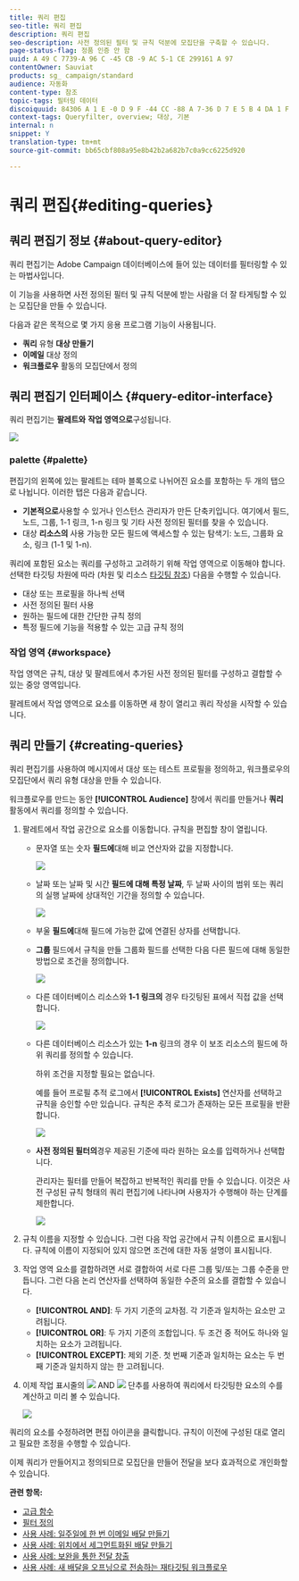 ```yaml
---
title: 쿼리 편집
seo-title: 쿼리 편집
description: 쿼리 편집
seo-description: 사전 정의된 필터 및 규칙 덕분에 모집단을 구축할 수 있습니다.
page-status-flag: 정품 인증 안 함
uuid: A 49 C 7739-A 96 C -45 CB -9 AC 5-1 CE 299161 A 97
contentOwner: Sauviat
products: sg_ campaign/standard
audience: 자동화
content-type: 참조
topic-tags: 필터링 데이터
discoiquuid: 84306 A 1 E -0 D 9 F -44 CC -88 A 7-36 D 7 E 5 B 4 DA 1 F
context-tags: Queryfilter, overview; 대상, 기본
internal: n
snippet: Y
translation-type: tm+mt
source-git-commit: bb65cbf808a95e8b42b2a682b7c0a9cc6225d920

---
```



# 쿼리 편집{#editing-queries}

## 쿼리 편집기 정보 {#about-query-editor}

쿼리 편집기는 Adobe Campaign 데이터베이스에 들어 있는 데이터를 필터링할 수 있는 마법사입니다.

이 기능을 사용하면 사전 정의된 필터 및 규칙 덕분에 받는 사람을 더 잘 타게팅할 수 있는 모집단을 만들 수 있습니다.

다음과 같은 목적으로 몇 가지 응용 프로그램 기능이 사용됩니다.

* **쿼리** 유형 **대상 만들기**
* **이메일** 대상 정의
* **워크플로우** 활동의 모집단에서 정의

## 쿼리 편집기 인터페이스 {#query-editor-interface}

쿼리 편집기는 **팔레트와** **작업 영역으로**&#x200B;구성됩니다.

![](assets/query_editor_overview.png)

### palette {#palette}

편집기의 왼쪽에 있는 팔레트는 테마 블록으로 나뉘어진 요소를 포함하는 두 개의 탭으로 나뉩니다. 이러한 탭은 다음과 같습니다.

* **기본적으로**&#x200B;사용할 수 있거나 인스턴스 관리자가 만든 단축키입니다. 여기에서 필드, 노드, 그룹, 1-1 링크, 1-n 링크 및 기타 사전 정의된 필터를 찾을 수 있습니다.
* 대상 **리소스의** 사용 가능한 모든 필드에 액세스할 수 있는 탐색기: 노드, 그룹화 요소, 링크 (1-1 및 1-n).

쿼리에 포함된 요소는 쿼리를 구성하고 고려하기 위해 작업 영역으로 이동해야 합니다. 선택한 타깃팅 차원에 따라 (차원 및 리소스 [타깃팅 참조](../../automating/using/query.md#targeting-dimensions-and-resources)) 다음을 수행할 수 있습니다.

* 대상 또는 프로필을 하나씩 선택
* 사전 정의된 필터 사용
* 원하는 필드에 대한 간단한 규칙 정의
* 특정 필드에 기능을 적용할 수 있는 고급 규칙 정의

### 작업 영역 {#workspace}

작업 영역은 규칙, 대상 및 팔레트에서 추가된 사전 정의된 필터를 구성하고 결합할 수 있는 중앙 영역입니다.

팔레트에서 작업 영역으로 요소를 이동하면 새 창이 열리고 쿼리 작성을 시작할 [](../../automating/using/editing-queries.md#creating-queries)수 있습니다.

## 쿼리 만들기 {#creating-queries}

쿼리 편집기를 사용하여 메시지에서 대상 또는 테스트 프로필을 정의하고, 워크플로우의 모집단에서 쿼리 유형 대상을 만들 수 있습니다.

워크플로우를 만드는 동안 **[!UICONTROL Audience]** 창에서 쿼리를 만들거나 **쿼리** 활동에서 쿼리를 정의할 수 있습니다.

1. 팔레트에서 작업 공간으로 요소를 이동합니다. 규칙을 편집할 창이 열립니다.

   * 문자열 또는 숫자 **필드에**&#x200B;대해 비교 연산자와 값을 지정합니다.

      ![](assets/query_editor_audience_definition2.png)

   * 날짜 또는 날짜 및 시간 **필드에 대해 특정 날짜**, 두 날짜 사이의 범위 또는 쿼리의 실행 날짜에 상대적인 기간을 정의할 수 있습니다.

      ![](assets/query_editor_date_field.png)

   * 부울 **필드에**&#x200B;대해 필드에 가능한 값에 연결된 상자를 선택합니다.
   * **그룹** 필드에서 규칙을 만들 그룹화 필드를 선택한 다음 다른 필드에 대해 동일한 방법으로 조건을 정의합니다.

      ![](assets/query_editor_audience_definition4.png)

   * 다른 데이터베이스 리소스와 **1-1 링크의** 경우 타깃팅된 표에서 직접 값을 선택합니다.

      ![](assets/query_editor_audience_definition5.png)

   * 다른 데이터베이스 리소스가 있는 **1-n** 링크의 경우 이 보조 리소스의 필드에 하위 쿼리를 정의할 수 있습니다.

      하위 조건을 지정할 필요는 없습니다.

      예를 들어 프로필 추적 로그에서 **[!UICONTROL Exists]** 연산자를 선택하고 규칙을 승인할 수만 있습니다. 규칙은 추적 로그가 존재하는 모든 프로필을 반환합니다.

      ![](assets/query_editor_audience_definition6.png)

   * **사전 정의된 필터의**&#x200B;경우 제공된 기준에 따라 원하는 요소를 입력하거나 선택합니다.

      관리자는 필터를 만들어 복잡하고 반복적인 쿼리를 만들 수 있습니다. 이것은 사전 구성된 규칙 형태의 쿼리 편집기에 나타나며 사용자가 수행해야 하는 단계를 제한합니다.

      ![](assets/query-editor_filter_email-audience_filter.png)

1. 규칙 이름을 지정할 수 있습니다. 그런 다음 작업 공간에서 규칙 이름으로 표시됩니다. 규칙에 이름이 지정되어 있지 않으면 조건에 대한 자동 설명이 표시됩니다.
1. 작업 영역 요소를 결합하려면 서로 결합하여 서로 다른 그룹 및/또는 그룹 수준을 만듭니다. 그런 다음 논리 연산자를 선택하여 동일한 수준의 요소를 결합할 수 있습니다.

   * **[!UICONTROL AND]**: 두 가지 기준의 교차점. 각 기준과 일치하는 요소만 고려됩니다.
   * **[!UICONTROL OR]**: 두 가지 기준의 조합입니다. 두 조건 중 적어도 하나와 일치하는 요소가 고려됩니다.
   * **[!UICONTROL EXCEPT]**: 제외 기준. 첫 번째 기준과 일치하는 요소는 두 번째 기준과 일치하지 않는 한 고려됩니다.

1. 이제 작업 표시줄의 ![](assets/count.png) AND ![](assets/preview.png) 단추를 사용하여 쿼리에서 타깃팅한 요소의 수를 계산하고 미리 볼 수 있습니다.

   ![](assets/query_editor_combining_rules.png)

쿼리의 요소를 수정하려면 편집 아이콘을 클릭합니다. 규칙이 이전에 구성된 대로 열리고 필요한 조정을 수행할 수 있습니다.

이제 쿼리가 만들어지고 정의되므로 모집단을 만들어 전달을 보다 효과적으로 개인화할 수 있습니다.

**관련 항목:**

* [고급 함수](../../automating/using/advanced-expression-editing.md)
* [필터 정의](../../developing/using/configuring-filter-definition.md)
* [사용 사례: 일주일에 한 번 이메일 배달 만들기](../../automating/using/workflow-weekly-offer.md)
* [사용 사례: 위치에서 세그먼트화된 배달 만들기](../../automating/using/workflow-segmentation-location.md)
* [사용 사례: 보완을 통한 전달 창출](../../automating/using/workflow-created-query-with-complement.md)
* [사용 사례: 새 배달을 오프닝으로 전송하는 재타깃팅 워크플로우](../../automating/using/workflow-cross-channel-retargeting.md)
